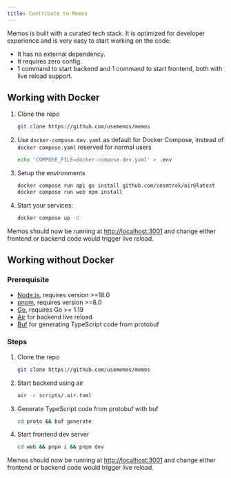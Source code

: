 ```yaml
---
title: Contribute to Memos
---
```


Memos is built with a curated tech stack. It is optimized for developer experience and is very easy to start working on the code:

- It has no external dependency.
- It requires zero config.
- 1 command to start backend and 1 command to start frontend, both with live reload support.

## Working with Docker

1. Clone the repo

   ```bash
   git clone https://github.com/usememos/memos
   ```

2. Use `docker-compose.dev.yaml` as default for Docker Compose, instead of `docker-compose.yaml` reserved for normal users

   ```bash
   echo 'COMPOSE_FILE=docker-compose.dev.yaml' > .env
   ```

3. Setup the environments

   ```bash
   docker compose run api go install github.com/cosmtrek/air@latest
   docker compose run web npm install
   ```

4. Start your services:

   ```bash
   docker compose up -d
   ```

Memos should now be running at <http://localhost:3001> and change either frontend or backend code would trigger live reload.

## Working without Docker

### Prerequisite

- [Node.js](https://nodejs.org), requires version >=18.0
- [pnpm](https://pnpm.io), requires version >=8.0
- [Go](https://go.dev/), requires Go >= 1.19
- [Air](https://github.com/cosmtrek/air) for backend live reload
- [Buf](https://buf.build/docs/installation) for generating TypeScript code from protobuf

### Steps

1. Clone the repo

   ```bash
   git clone https://github.com/usememos/memos
   ```

2. Start backend using air

   ```bash
   air -c scripts/.air.toml
   ```

3. Generate TypeScript code from protobuf with buf

   ```bash
   cd proto && buf generate
   ```

4. Start frontend dev server

   ```bash
   cd web && pnpm i && pnpm dev
   ```

Memos should now be running at <http://localhost:3001> and change either frontend or backend code would trigger live reload.
